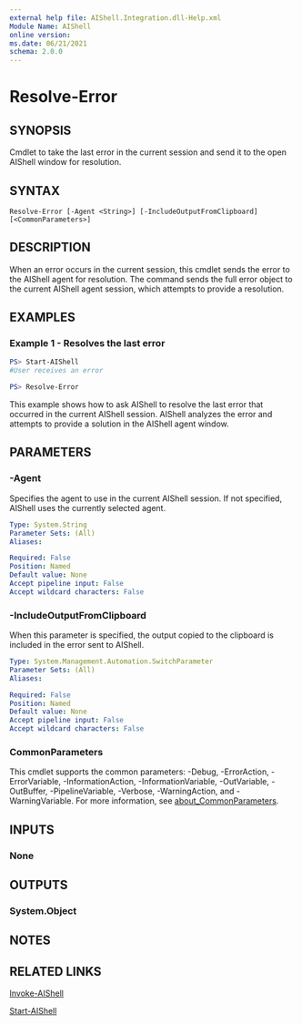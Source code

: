 ```yaml
---
external help file: AIShell.Integration.dll-Help.xml
Module Name: AIShell
online version:
ms.date: 06/21/2021
schema: 2.0.0
---
```


# Resolve-Error

## SYNOPSIS
Cmdlet to take the last error in the current session and send it to the open AIShell window for
resolution.

## SYNTAX

```
Resolve-Error [-Agent <String>] [-IncludeOutputFromClipboard] [<CommonParameters>]
```

## DESCRIPTION

When an error occurs in the current session, this cmdlet sends the error to the AIShell agent for
resolution. The command sends the full error object to the current AIShell agent session, which
attempts to provide a resolution.

## EXAMPLES

### Example 1 - Resolves the last error

```powershell
PS> Start-AIShell
#User receives an error

PS> Resolve-Error
```

This example shows how to ask AIShell to resolve the last error that occurred in the current AIShell
session. AIShell analyzes the error and attempts to provide a solution in the AIShell agent window.

## PARAMETERS

### -Agent

Specifies the agent to use in the current AIShell session. If not specified, AIShell uses the
currently selected agent.

```yaml
Type: System.String
Parameter Sets: (All)
Aliases:

Required: False
Position: Named
Default value: None
Accept pipeline input: False
Accept wildcard characters: False
```

### -IncludeOutputFromClipboard

When this parameter is specified, the output copied to the clipboard is included in the error sent
to AIShell.

```yaml
Type: System.Management.Automation.SwitchParameter
Parameter Sets: (All)
Aliases:

Required: False
Position: Named
Default value: None
Accept pipeline input: False
Accept wildcard characters: False
```

### CommonParameters

This cmdlet supports the common parameters: -Debug, -ErrorAction, -ErrorVariable,
-InformationAction, -InformationVariable, -OutVariable, -OutBuffer, -PipelineVariable, -Verbose,
-WarningAction, and -WarningVariable. For more information, see
[about_CommonParameters](http://go.microsoft.com/fwlink/?LinkID=113216).

## INPUTS

### None

## OUTPUTS

### System.Object

## NOTES

## RELATED LINKS

[Invoke-AIShell](Invoke-AIShell.md)

[Start-AIShell](Start-AIShell.md)
